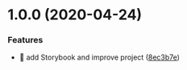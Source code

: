 # 1.0.0 (2020-04-24)


### Features

* 🎸 add Storybook and improve project ([8ec3b7e](https://github.com/streamich/template-react-library/commit/8ec3b7e798104c01924c9a158b515f9a10308888))
